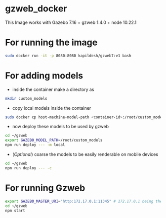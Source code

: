 # gzweb_docker

This Image works with Gazebo 7.16 + gzweb 1.4.0 + node 10.22.1

# For running the image
```bash
sudo docker run -it -p 8080:8080 kapildesh/gzweb7:v1 bash
```
# For adding models

- inside the container make a directory as
```bash
mkdir custom_models 
```
- copy local models inside the container
```bash
sudo docker cp host-machine-model-path <container-id>:/root/custom_models
```
- now deploy these models to be used by gzweb
```bash
cd ~/gzweb
export GAZEBO_MODEL_PATH=/root/custom_models
npm run deploy --- -m local
```
- (*Optional*) coarse the models to be easily renderable on mobile devices
```bash
cd ~/gzweb
npm run deploy --- -c
```
# For running Gzweb
```bash
export GAZEBO_MASTER_URI="http:172.17.0.1:11345" # 172.17.0.1 being the ip of the host machine provided by the docker engine
cd ~/gzweb
npm start
```
